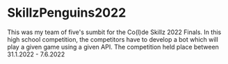 # SkillzPenguins2022

This was my team of five's sumbit for the Co(l)de Skillz 2022 Finals.
In this high school competition, the competitors have to develop a bot which will play a given game using a given API.
The competition held place between 31.1.2022 - 7.6.2022
